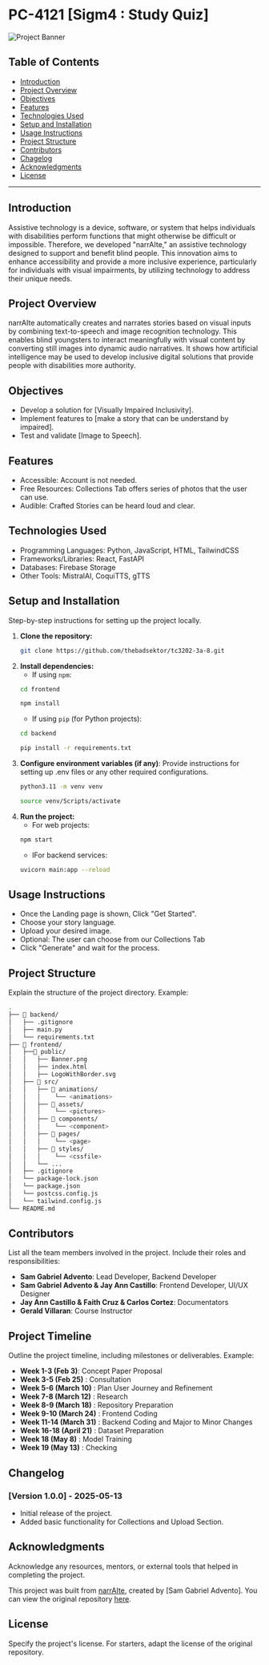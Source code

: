 # PC-4121 [Sigm4 : Study Quiz]

![Project Banner](./frontend/public/Banner.png)

## Table of Contents

- [Introduction](#introduction)
- [Project Overview](#project-overview)
- [Objectives](#objectives)
- [Features](#features)
- [Technologies Used](#technologies-used)
- [Setup and Installation](#setup-and-installation)
- [Usage Instructions](#usage-instructions)
- [Project Structure](#project-structure)
- [Contributors](#contributors)
- [Chagelog](#changelog)
- [Acknowledgments](#acknowledgments)
- [License](#license)

---

## Introduction

Assistive technology is a device, software, or system that helps individuals with disabilities perform functions that might otherwise be difficult or impossible. Therefore, we developed "narrAIte," an assistive technology designed to support and benefit blind people. This innovation aims to enhance accessibility and provide a more inclusive experience, particularly for individuals with visual impairments, by utilizing technology to address their unique needs.

## Project Overview

narrAIte automatically creates and narrates stories based on visual inputs by combining text-to-speech and image recognition technology. This enables blind youngsters to interact meaningfully with visual content by converting still images into dynamic audio narratives. It shows how artificial intelligence may be used to develop inclusive digital solutions that provide people with disabilities more authority.

## Objectives

- Develop a solution for [Visually Impaired Inclusivity].
- Implement features to [make a story that can be understand by impaired].
- Test and validate [Image to Speech].

## Features

- Accessible: Account is not needed.
- Free Resources: Collections Tab offers series of photos that the user can use.
- Audible: Crafted Stories can be heard loud and clear.

## Technologies Used

- Programming Languages: Python, JavaScript, HTML, TailwindCSS
- Frameworks/Libraries: React, FastAPI
- Databases: Firebase Storage
- Other Tools: MistralAI, CoquiTTS, gTTS

## Setup and Installation

Step-by-step instructions for setting up the project locally.

1. **Clone the repository:**
   ```bash
   git clone https://github.com/thebadsektor/tc3202-3a-8.git
   ```
2. **Install dependencies:**
   - If using `npm`:
   ```bash
   cd frontend
   ```
   ```bash
   npm install
   ```
   - If using `pip` (for Python projects):
   ```bash
   cd backend
   ```
   ```bash
   pip install -r requirements.txt
   ```
3. **Configure environment variables (if any)**: Provide instructions for setting up .env files or any other required configurations.
   ```bash
   python3.11 -m venv venv
   ```
   ```bash
   source venv/Scripts/activate
   ```
4. **Run the project:**
   - For web projects:
   ```bash
   npm start
   ```
   - IFor backend services:
   ```bash
   uvicorn main:app --reload
   ```

## Usage Instructions

- Once the Landing page is shown, Click "Get Started".
- Choose your story language.
- Upload your desired image.
- Optional: The user can choose from our Collections Tab
- Click "Generate" and wait for the process.

## Project Structure

Explain the structure of the project directory. Example:

```bash
.
├── 📂 backend/
│   ├── .gitignore
│   ├── main.py
│   └── requirements.txt
├── 📂 frontend/
│   ├──📂 public/
│   │   ├── Banner.png
│   │   ├── index.html
│   │   ├── LogoWithBorder.svg
│   ├── 📂 src/
│   │   ├── 📂 animations/
│   │   │    └── <animations>
│   │   ├── 📂 assets/
│   │   │    └── <pictures>
│   │   ├── 📂 components/
│   │   │    └── <component>
│   │   ├── 📂 pages/
│   │   │    └── <page>
│   │   ├── 📂 styles/
│   │   │    └── <cssfile>
│   │   └── ...
│   ├── .gitignore
│   └── package-lock.json
│   └── package.json
│   └── postcss.config.js
│   └── tailwind.config.js
└── README.md
```

## Contributors

List all the team members involved in the project. Include their roles and responsibilities:

- **Sam Gabriel Advento**: Lead Developer, Backend Developer
- **Sam Gabriel Advento & Jay Ann Castillo**: Frontend Developer, UI/UX Designer
- **Jay Ann Castillo & Faith Cruz & Carlos Cortez**: Documentators
- **Gerald Villaran**: Course Instructor

## Project Timeline

Outline the project timeline, including milestones or deliverables. Example:

- **Week 1-3 (Feb 3)**: Concept Paper Proposal
- **Week 3-5 (Feb 25)** : Consultation
- **Week 5-6 (March 10)** : Plan User Journey and Refinement
- **Week 7-8 (March 12)** : Research
- **Week 8-9 (March 18)** : Repository Preparation
- **Week 9-10 (March 24)** : Frontend Coding
- **Week 11-14 (March 31)** : Backend Coding and Major to Minor Changes
- **Week 16-18 (April 21)** : Dataset Preparation
- **Week 18 (May 8)** : Model Training
- **Week 19 (May 13)** : Checking

## Changelog

### [Version 1.0.0] - 2025-05-13

- Initial release of the project.
- Added basic functionality for Collections and Upload Section.

## Acknowledgments

Acknowledge any resources, mentors, or external tools that helped in completing the project.

This project was built from [narrAIte](https://github.com/sxmgxbrxxl/narrAIte.git), created by [Sam Gabriel Advento]. You can view the original repository [here](https://github.com/sxmgxbrxxl/narrAIte.git).

## License

Specify the project's license. For starters, adapt the license of the original repository.
